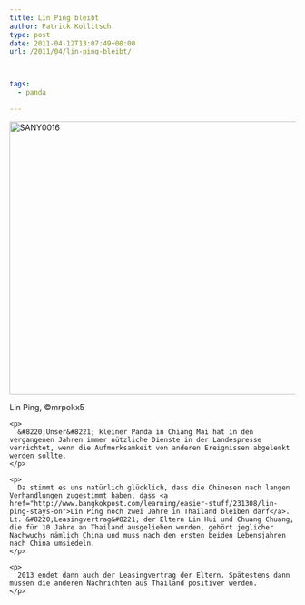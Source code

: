 ```yaml
---
title: Lin Ping bleibt
author: Patrick Kollitsch
type: post
date: 2011-04-12T13:07:49+00:00
url: /2011/04/lin-ping-bleibt/



tags:
  - panda

---
```

<div class="media image">
  <a href="http://www.flickr.com/photos/mrpokx5/3948848287/" title="SANY0016 by mrpokx5, on Flickr"><img src="//farm3.static.flickr.com/2511/3948848287_f50d8b82db_z.jpg" width="640" height="480" alt="SANY0016" /></a></p> 
  
  <p>
    Lin Ping, &copy;mrpokx5
  </p>
  
  <p>
    </a></div> 
    
    <p>
      &#8220;Unser&#8221; kleiner Panda in Chiang Mai hat in den vergangenen Jahren immer nützliche Dienste in der Landespresse verrichtet, wenn die Aufmerksamkeit von anderen Ereignissen abgelenkt werden sollte.
    </p>
    
    <p>
      Da stimmt es uns natürlich glücklich, dass die Chinesen nach langen Verhandlungen zugestimmt haben, dass <a href="http://www.bangkokpost.com/learning/easier-stuff/231308/lin-ping-stays-on">Lin Ping noch zwei Jahre in Thailand bleiben darf</a>. Lt. &#8220;Leasingvertrag&#8221; der Eltern Lin Hui und Chuang Chuang, die für 10 Jahre an Thailand ausgeliehen wurden, gehört jeglicher Nachwuchs nämlich China und muss nach den ersten beiden Lebensjahren nach China umsiedeln.
    </p>
    
    <p>
      2013 endet dann auch der Leasingvertrag der Eltern. Spätestens dann müssen die anderen Nachrichten aus Thailand positiver werden.
    </p>